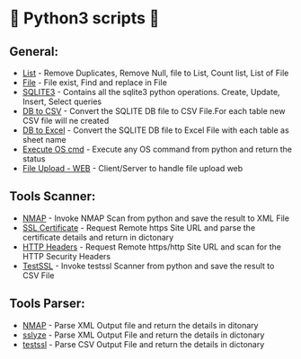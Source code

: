 # :snake: Python3 scripts :snake:

## General:
* [List](https://github.com/nallamuthu/Python_Snippets/blob/master/General/list_opreation.py)    - Remove Duplicates, Remove Null, file to List, Count list, List of File
* [File](https://github.com/nallamuthu/Python_Snippets/blob/master/General/file_operation.py)	- File exist, Find and replace in File
* [SQLITE3](https://github.com/nallamuthu/Python_Snippets/blob/master/SQLite3/sql.py) - Contains all the sqlite3 python operations. Create, Update, Insert, Select queries 
* [DB to CSV](https://github.com/nallamuthu/Python_Snippets/blob/master/SQLite3/dbtocsv.py) - Convert the SQLITE DB file to CSV File.For each table new CSV file will ne created
* [DB to Excel](https://github.com/nallamuthu/Python_Snippets/blob/master/SQLite3/dbtoexcel.py) - Convert the SQLITE DB file to Excel File with each table as sheet name
* [Execute OS cmd](https://github.com/nallamuthu/Python_Snippets/blob/master/Scanner/execute_command.py)  - Execute any OS command from python and return the status
* [File Upload - WEB](https://github.com/nallamuthu/Python_Snippets/tree/master/File%20Upload%20-%20Web) - Client/Server to handle file upload web

## Tools Scanner:
* [NMAP](https://github.com/nallamuthu/Python_Snippets/blob/master/Scanner/nmap_scanner.py)            - Invoke NMAP Scan from python and save the result to XML File
* [SSL Certificate](https://github.com/nallamuthu/Python_Snippets/blob/master/Scanner/ssl_certificate_scanner.py) - Request Remote https Site URL and parse the certificate details and return in dictonary
* [HTTP Headers](https://github.com/nallamuthu/Python_Snippets/blob/master/Scanner/http_security_header_scanner.py)    - Request Remote https/http Site URL and scan for the HTTP Security Headers
* [TestSSL](https://github.com/nallamuthu/Python_Snippets/blob/master/Scanner/testssl_scanner.py)    - Invoke testssl Scanner from python and save the result to CSV File

## Tools Parser:
* [NMAP](https://github.com/nallamuthu/Python_Snippets/blob/master/Parser/nmap_xml_parser.py)    - Parse XML Output file and return the details in ditonary
* [sslyze](https://github.com/nallamuthu/Python_Snippets/blob/master/Parser/sslyze_xml_parser.py)  - Parse XML Output File and return the details in dictonary
* [testssl](https://github.com/nallamuthu/Python_Snippets/blob/master/Parser/testssl_csv_parser.py) - Parse CSV Output File and return the details in dictonary


